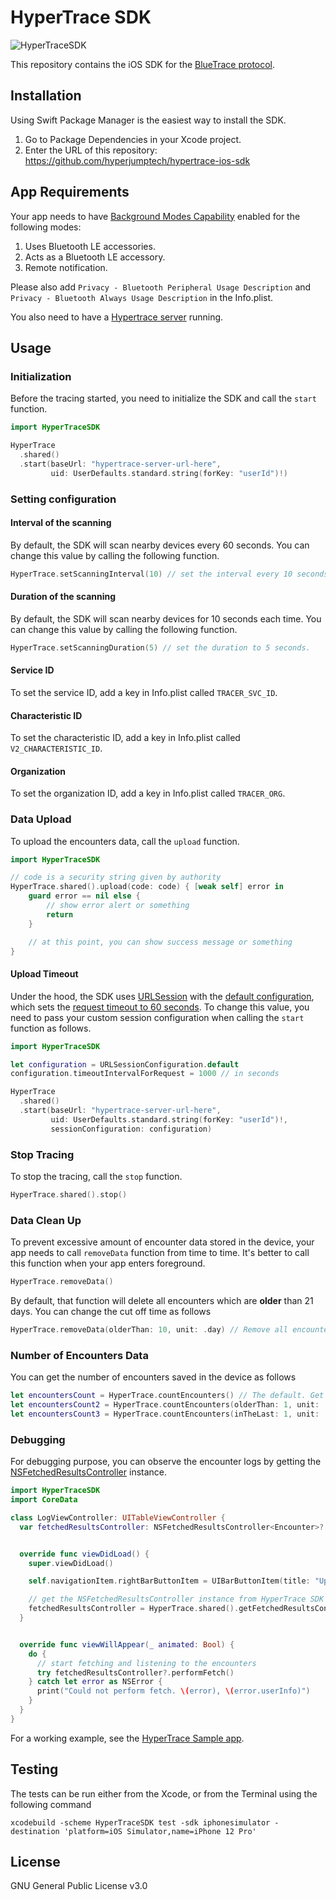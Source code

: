 # HyperTrace SDK

![HyperTraceSDK](https://github.com/hyperjumptech/hypertrace-ios-sdk/actions/workflows/test.yml/badge.svg)

This repository contains the iOS SDK for the [BlueTrace protocol](https://bluetrace.io/static/bluetrace_whitepaper-938063656596c104632def383eb33b3c.pdf).

## Installation

Using Swift Package Manager is the easiest way to install the SDK.

1. Go to Package Dependencies in your Xcode project.
2. Enter the URL of this repository: https://github.com/hyperjumptech/hypertrace-ios-sdk

## App Requirements

Your app needs to have [Background Modes Capability](https://developer.apple.com/documentation/xcode/configuring-background-execution-modes) enabled for the following modes:

1. Uses Bluetooth LE accessories.
2. Acts as a Bluetooth LE accessory.
3. Remote notification.

Please also add `Privacy - Bluetooth Peripheral Usage Description` and `Privacy - Bluetooth Always Usage Description` in the Info.plist.

You also need to have a [Hypertrace server](https://github.com/hyperjumptech/hypertrace) running.

## Usage

### Initialization

Before the tracing started, you need to initialize the SDK and call the `start` function.

```swift
import HyperTraceSDK

HyperTrace
  .shared()
  .start(baseUrl: "hypertrace-server-url-here",
         uid: UserDefaults.standard.string(forKey: "userId")!)
```

### Setting configuration

#### Interval of the scanning

By default, the SDK will scan nearby devices every 60 seconds. You can change this value by calling the following function.

```swift
HyperTrace.setScanningInterval(10) // set the interval every 10 seconds.
```

#### Duration of the scanning

By default, the SDK will scan nearby devices for 10 seconds each time. You can change this value by calling the following function.

```swift
HyperTrace.setScanningDuration(5) // set the duration to 5 seconds.
```

#### Service ID

To set the service ID, add a key in Info.plist called `TRACER_SVC_ID`.

#### Characteristic ID

To set the characteristic ID, add a key in Info.plist called `V2_CHARACTERISTIC_ID`.

#### Organization

To set the organization ID, add a key in Info.plist called `TRACER_ORG`.

### Data Upload

To upload the encounters data, call the `upload` function.

```swift
import HyperTraceSDK

// code is a security string given by authority
HyperTrace.shared().upload(code: code) { [weak self] error in
    guard error == nil else {
        // show error alert or something
        return
    }

    // at this point, you can show success message or something
}
```

#### Upload Timeout

Under the hood, the SDK uses [URLSession](https://developer.apple.com/documentation/foundation/urlsession) with the [default configuration](https://developer.apple.com/documentation/foundation/urlsessionconfiguration), which sets the [request timeout to 60 seconds](https://developer.apple.com/documentation/foundation/urlsessionconfiguration/1408259-timeoutintervalforrequest). To change this value, you need to pass your custom session configuration when calling the `start` function as follows.

```swift
import HyperTraceSDK

let configuration = URLSessionConfiguration.default
configuration.timeoutIntervalForRequest = 1000 // in seconds

HyperTrace
  .shared()
  .start(baseUrl: "hypertrace-server-url-here",
         uid: UserDefaults.standard.string(forKey: "userId")!,
         sessionConfiguration: configuration)
```

### Stop Tracing

To stop the tracing, call the `stop` function.

```swift
HyperTrace.shared().stop()
```

### Data Clean Up

To prevent excessive amount of encounter data stored in the device, your app needs to call `removeData` function from time to time. It's better to call this function when your app enters foreground.

```swift
HyperTrace.removeData()
```

By default, that function will delete all encounters which are **older** than 21 days. You can change the cut off time as follows

```swift
HyperTrace.removeData(olderThan: 10, unit: .day) // Remove all encounters which are older than 10 days ago
```

### Number of Encounters Data

You can get the number of encounters saved in the device as follows

```swift
let encountersCount = HyperTrace.countEncounters() // The default. Get the number of all encounters which are older than 21 days ago
let encountersCount2 = HyperTrace.countEncounters(olderThan: 1, unit: .minute) // Get the number of all encounters which are older than 1 minute ago
let encountersCount3 = HyperTrace.countEncounters(inTheLast: 1, unit: .minute) // Get the number of all encounters in the last 1 minute
```

### Debugging

For debugging purpose, you can observe the encounter logs by getting the [NSFetchedResultsController](https://developer.apple.com/documentation/coredata/nsfetchedresultscontroller) instance.

```swift
import HyperTraceSDK
import CoreData

class LogViewController: UITableViewController {
  var fetchedResultsController: NSFetchedResultsController<Encounter>?


  override func viewDidLoad() {
    super.viewDidLoad()

    self.navigationItem.rightBarButtonItem = UIBarButtonItem(title: "Upload", style: .plain, target: self, action: #selector(addTapped))

    // get the NSFetchedResultsController instance from HyperTrace SDK
    fetchedResultsController = HyperTrace.shared().getFetchedResultsController(delegate: self)
  }


  override func viewWillAppear(_ animated: Bool) {
    do {
      // start fetching and listening to the encounters
      try fetchedResultsController?.performFetch()
    } catch let error as NSError {
      print("Could not perform fetch. \(error), \(error.userInfo)")
    }
  }
}
```

For a working example, see the [HyperTrace Sample app](https://github.com/hyperjumptech/hypertrace-ios-sdk-sample).

## Testing

The tests can be run either from the Xcode, or from the Terminal using the following command

```shell
xcodebuild -scheme HyperTraceSDK test -sdk iphonesimulator -destination 'platform=iOS Simulator,name=iPhone 12 Pro'

```

## License

GNU General Public License v3.0
